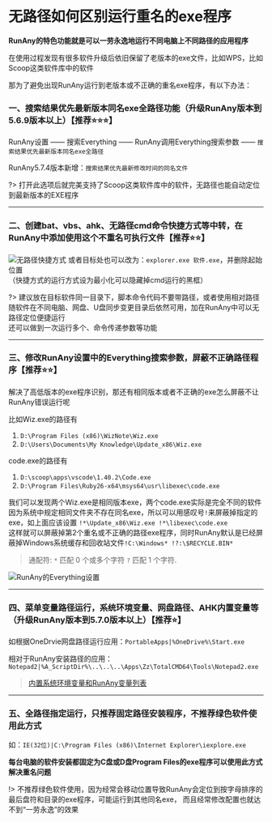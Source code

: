 # 无路径如何区别运行重名的exe程序

**RunAny的特色功能就是可以一劳永逸地运行不同电脑上不同路径的应用程序**

在使用过程发现有很多软件升级后依旧保留了老版本的exe文件，比如WPS，比如Scoop这类软件库中的软件

那为了避免出现RunAny运行到老版本或不正确的重名exe程序，有以下办法：

### 一、搜索结果优先最新版本同名exe全路径功能（升级RunAny版本到5.6.9版本以上）【推荐⭐⭐⭐】

RunAny设置 —— 搜索Everything —— RunAny调用Everything搜索参数 —— `搜索结果优先最新版本同名exe全路径`

RunAny5.7.4版本新增：`搜索结果优先最新修改时间的同名文件`

?> 打开此选项后就完美支持了Scoop这类软件库中的软件，无路径也能自动定位到最新版本的EXE程序

---

### 二、创建bat、vbs、ahk、无路径cmd命令快捷方式等中转，在RunAny中添加使用这个不重名可执行文件【推荐⭐⭐】
![无路径快捷方式](../assets/images/articleImg/无路径快捷方式.png)
或者目标处也可以改为：`explorer.exe 软件.exe`，并删除起始位置  
（快捷方式的运行方式设为最小化可以隐藏掉cmd运行的黑框）  

?> 建议放在目标软件同一目录下，脚本命令代码不要带路径，或者使用相对路径  
随软件在不同电脑、网盘、U盘同步变更目录后依然可用，加在RunAny中可以无路径定位便捷运行  
还可以做到一次运行多个、命令传递参数等功能

---

### 三、修改RunAny设置中的Everything搜索参数，屏蔽不正确路径程序【推荐⭐⭐】

解决了高低版本的exe程序识别，那还有相同版本或者不正确的exe怎么屏蔽不让RunAny错误运行呢

比如Wiz.exe的路径有  
1. `D:\Program Files (x86)\WizNote\Wiz.exe`
2. `D:\Users\Documents\My Knowledge\Update_x86\Wiz.exe`

code.exe的路径有  
1. `D:\scoop\apps\vscode\1.40.2\Code.exe`
2. `D:\Program Files\Ruby26-x64\msys64\usr\libexec\code.exe`

我们可以发现两个Wiz.exe是相同版本exe，两个code.exe实际是完全不同的软件  
因为系统中规定相同文件夹不存在同名exe，所以可以用感叹号`!`来屏蔽掉指定的exe，如上面应该设置
`!*\Update_x86\Wiz.exe !*\libexec\code.exe`  
这样就可以屏蔽掉第2个重名或不正确的路径exe程序，同时RunAny默认是已经屏蔽掉Windows系统缓存和回收站文件`!C:\Windows* !?:\$RECYCLE.BIN*`

> 通配符: `*` 匹配 0 个或多个字符  `?` 匹配 1 个字符.

![RunAny的Everything设置](../assets/images/articleImg/RunAny的Everything设置.jpg)

---

### 四、菜单变量路径运行，系统环境变量、网盘路径、AHK内置变量等（升级RunAny版本到5.7.0版本以上）【推荐⭐】

如根据OneDrvie网盘路径运行应用：`PortableApps|%OneDrive%\Start.exe`

相对于RunAny安装路径的应用：`Notepad2|%A_ScriptDir%\..\..\..\Apps\Zz\TotalCMD64\Tools\Notepad2.exe`

> [内置系统环境变量和RunAny变量列表](/article/built-in-variables.md)

---

### 五、全路径指定运行，只推荐固定路径安装程序，不推荐绿色软件使用此方式

如：`IE(32位)|C:\Program Files (x86)\Internet Explorer\iexplore.exe`

**每台电脑的软件安装都固定为C盘或D盘Program Files的exe程序可以使用此方式解决重名问题**  

!> 不推荐绿色软件使用，因为经常会移动位置导致RunAny会定位到按字母排序的最后盘符和目录的exe程序，可能运行到其他同名exe，
而且经常修改配置也就达不到“一劳永逸”的效果
